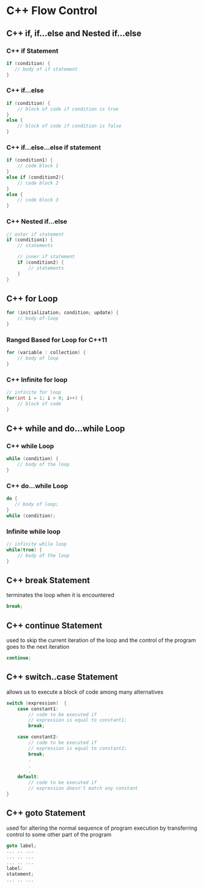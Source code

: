 # C++ Flow Control

## C++ if, if...else and Nested if...else

### C++ if Statement

```c
if (condition) {
   // body of if statement
}
```

### C++ if...else

```c
if (condition) {
    // block of code if condition is true
}
else {
    // block of code if condition is false
}
```

### C++ if...else...else if statement

```c
if (condition1) {
    // code block 1
}
else if (condition2){
    // code block 2
}
else {
    // code block 3
}
```

### C++ Nested if...else

```c
// outer if statement
if (condition1) {
    // statements

    // inner if statement
    if (condition2) {
        // statements
    }
}
```

## C++ for Loop

```c
for (initialization; condition; update) {
    // body of-loop 
}
```

### Ranged Based for Loop for C++11

```c
for (variable : collection) {
    // body of loop
}
```

### C++ Infinite for loop

```c
// infinite for loop
for(int i = 1; i > 0; i++) {
    // block of code
}
```

## C++ while and do...while Loop

### C++ while Loop

```c
while (condition) {
    // body of the loop
}
```

### C++ do...while Loop

```c
do {
   // body of loop;
}
while (condition);
```

### Infinite while loop

```c
// infinite while loop
while(true) {
    // body of the loop
}
```

## C++ break Statement

terminates the loop when it is encountered

```c
break;
```

## C++ continue Statement

used to skip the current iteration of the loop and the control of the program goes to the next iteration

```c
continue;
```

## C++ switch..case Statement

allows us to execute a block of code among many alternatives

```c
switch (expression)  {
    case constant1:
        // code to be executed if 
        // expression is equal to constant1;
        break;

    case constant2:
        // code to be executed if
        // expression is equal to constant2;
        break;
        .
        .
        .
    default:
        // code to be executed if
        // expression doesn't match any constant
}
```

## C++ goto Statement

used for altering the normal sequence of program execution by transferring control to some other part of the program

```c
goto label;
... .. ...
... .. ...
... .. ...
label: 
statement;
... .. ...
```
